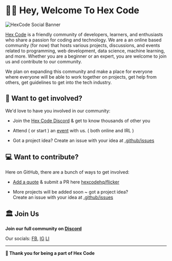 # 👋🏻 Hey, Welcome To Hex Code
![HexCode Social Banner](https://i.postimg.cc/2yXM1Lvx/Hex-Code-Linkedin-BG-01.jpg)

[Hex Code](https://discord.gg/QcszBKhgbP) is a friendly community of developers, learners, and enthusiasts who share a passion for coding and technology. We are a an online based community (for now) that hosts various projects, discussions, and events related to programming, web development, data science, machine learning, and more. Whether you are a beginner or an expert, you are welcome to join us and contribute to our community.

We plan on expanding this community and make a place for everyone where everyone will be able to work together on projects, get help from others, get guidelines to get into the tech industry.

## 🎒 Want to get involved?

We'd love to have you involved in our community:

- Join the [Hex Code Discord](https://discord.gg/QcszBKhgbP) & get to know thousands of other you

- Attend ( or start ) an [event](https://discord.gg/xp7CtWuCKx) with us. ( both online and IRL )

- Got a project idea? Create an issue with your idea at [.github/issues](https://github.com/thehexcodehq/.github/issues)

## 💻 Want to contribute?

Here on GitHub, there are a bunch of ways to get involved:

- [Add a quote](https://github.com/thehexcodehq/flicker) & submit a PR here [hexcodehq/flicker](https://github.com/thehexcodehq/flicker/pulls)

- More projects will be added soon ~ got a project idea? <br> 
Create an issue with your idea at [.github/issues](https://github.com/HexCodeHQ/.github/issues)

## 🏛️ Join Us  

**Join our full community on [Discord](https://discord.gg/QcszBKhgbP)**

Our socials: [FB](https://www.facebook.com/thehexcodehq), [IG](https://www.instagram.com/thehexcodehq) [LI](https://www.linkedin.com/company/thehexcodehq)

---

**💖 Thank you for being a part of Hex Code**
